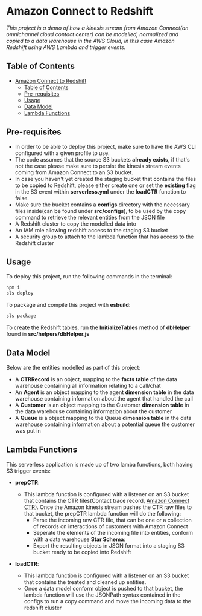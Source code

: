 # Amazon Connect to Redshift

_This project is a demo of how a kinesis stream from Amazon Connect(an omnichannel cloud contact center) can be modelled, normalized and copied to a data warehouse in the AWS Cloud, in this case Amazon Redshift using AWS Lambda and trigger events._

## Table of Contents

- [Amazon Connect to Redshift](#amazon-connect-to-redshift)
  - [Table of Contents](#table-of-contents)
  - [Pre-requisites](#pre-requisites)
  - [Usage](#usage)
  - [Data Model](#data-model)
  - [Lambda Functions](#lambda-functions)

## Pre-requisites

- In order to be able to deploy this project, make sure to have the AWS CLI configured with a given profile to use.
- The code assumes that the source S3 buckets **already exists**, if that's not the case please make sure to persist the kinesis stream events coming from Amazon Connect to an S3 bucket.
- In case you haven't yet created the staging bucket that contains the files to be copied to Redshift, please either create one or set the **existing** flag in the S3 event within **serverless.yml** under the **loadCTR** function to false.
- Make sure the bucket contains a **configs** directory with the necessary files inside(can be found under **src/configs**), to be used by the copy command to retrieve the relevant entities from the JSON file
- A Redshift cluster to copy the modelled data into
- An IAM role allowing redshift access to the staging S3 bucket
- A security group to attach to the lambda function that has access to the Redshift cluster

## Usage

To deploy this project, run the following commands in the terminal:

```bash
npm i
sls deploy
```

To package and compile this project with **esbuild**:

```bash
sls package
```

To create the Redshift tables, run the **InitializeTables** method of **dbHelper** found in **src/helpers/dbHelper.js**

## Data Model

Below are the entities modelled as part of this project:

- A **CTRRecord** is an object, mapping to the **facts table** of the data warehouse containing all information relating to a call/chat
- An **Agent** is an object mapping to the agent **dimension table** in the data warehouse containing information about the agent that handled the call
- A **Customer** is an object mapping to the Customer **dimension table** in the data warehouse containing information about the customer
- A **Queue** is a object mapping to the Queue **dimension table** in the data warehouse containing information about a potential queue the customer was put in

## Lambda Functions

This serverless application is made up of two lamba functions, both having S3 trigger events:

- **prepCTR**:

  - This lambda function is configured with a listener on an S3 bucket that contains the CTR files(Contact trace record, [Amazon Connect CTR](https://docs.aws.amazon.com/connect/latest/adminguide/ctr-data-model.html)). Once the Amazon kinesis stream pushes the CTR raw files to that bucket, the prepCTR lambda function will do the following:
    - Parse the incoming raw CTR file, that can be one or a collection of records on interactions of customers with Amazon Connect
    - Seperate the elements of the incoming file into entities, conform with a data warehouse **Star Schema**:
    - Export the resulting objects in JSON format into a staging S3 bucket ready to be copied into Redshift

- **loadCTR**:
  - This lambda function is configured with a listener on an S3 bucket that contains the treated and cleaned up entities.
  - Once a data model conform object is pushed to that bucket, the lambda function will use the JSONPath syntax contained in the configs to run a copy command and move the incoming data to the redshift cluster
